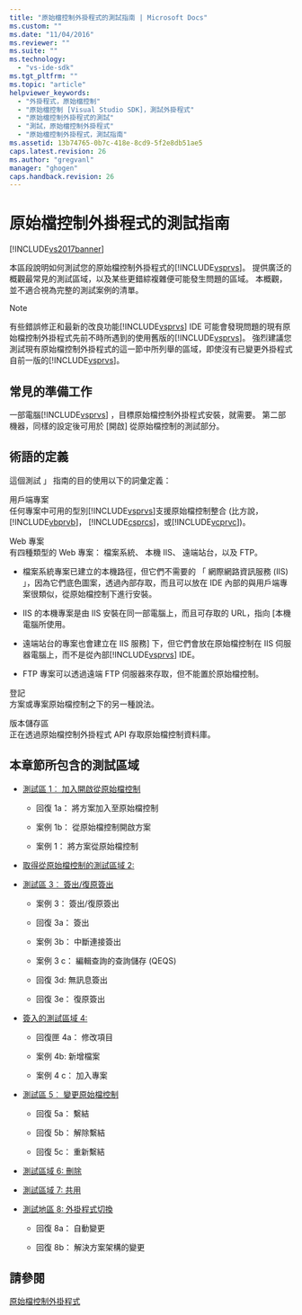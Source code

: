 ```yaml
---
title: "原始檔控制外掛程式的測試指南 | Microsoft Docs"
ms.custom: ""
ms.date: "11/04/2016"
ms.reviewer: ""
ms.suite: ""
ms.technology: 
  - "vs-ide-sdk"
ms.tgt_pltfrm: ""
ms.topic: "article"
helpviewer_keywords: 
  - "外掛程式，原始檔控制"
  - "原始檔控制 [Visual Studio SDK]，測試外掛程式"
  - "原始檔控制外掛程式的測試"
  - "測試，原始檔控制外掛程式"
  - "原始檔控制外掛程式，測試指南"
ms.assetid: 13b74765-0b7c-418e-8cd9-5f2e8db51ae5
caps.latest.revision: 26
ms.author: "gregvanl"
manager: "ghogen"
caps.handback.revision: 26
---
```

# 原始檔控制外掛程式的測試指南
[!INCLUDE[vs2017banner](../../code-quality/includes/vs2017banner.md)]

本區段說明如何測試您的原始檔控制外掛程式的[!INCLUDE[vsprvs](../../code-quality/includes/vsprvs_md.md)]。  提供廣泛的概觀最常見的測試區域，以及某些更錯綜複雜便可能發生問題的區域。  本概觀，並不適合視為完整的測試案例的清單。  
  
> [!NOTE]
>  有些錯誤修正和最新的改良功能[!INCLUDE[vsprvs](../../code-quality/includes/vsprvs_md.md)] IDE 可能會發現問題的現有原始檔控制外掛程式先前不時所遇到的使用舊版的[!INCLUDE[vsprvs](../../code-quality/includes/vsprvs_md.md)]。  強烈建議您測試現有原始檔控制外掛程式的這一節中所列舉的區域，即使沒有已變更外掛程式自前一版的[!INCLUDE[vsprvs](../../code-quality/includes/vsprvs_md.md)]。  
  
## 常見的準備工作  
 一部電腦[!INCLUDE[vsprvs](../../code-quality/includes/vsprvs_md.md)] ，目標原始檔控制外掛程式安裝，就需要。  第二部機器，同樣的設定後可用於 \[開啟\] 從原始檔控制的測試部分。  
  
## 術語的定義  
 這個測試 」 指南的目的使用以下的詞彙定義：  
  
 用戶端專案  
 任何專案中可用的型別[!INCLUDE[vsprvs](../../code-quality/includes/vsprvs_md.md)]支援原始檔控制整合 \(比方說， [!INCLUDE[vbprvb](../../code-quality/includes/vbprvb_md.md)]， [!INCLUDE[csprcs](../../data-tools/includes/csprcs_md.md)]，或[!INCLUDE[vcprvc](../../debugger/includes/vcprvc_md.md)]\)。  
  
 Web 專案  
 有四種類型的 Web 專案： 檔案系統、 本機 IIS、 遠端站台，以及 FTP。  
  
-   檔案系統專案已建立的本機路徑，但它們不需要的 「 網際網路資訊服務 \(IIS\) 」，因為它們底色圖案，透過內部存取，而且可以放在 IDE 內部的與用戶端專案很類似，從原始檔控制下進行安裝。  
  
-   IIS 的本機專案是由 IIS 安裝在同一部電腦上，而且可存取的 URL，指向 \[本機電腦所使用。  
  
-   遠端站台的專案也會建立在 IIS 服務\] 下，但它們會放在原始檔控制在 IIS 伺服器電腦上，而不是從內部[!INCLUDE[vsprvs](../../code-quality/includes/vsprvs_md.md)] IDE。  
  
-   FTP 專案可以透過遠端 FTP 伺服器來存取，但不能置於原始檔控制。  
  
 登記  
 方案或專案原始檔控制之下的另一種說法。  
  
 版本儲存區  
 正在透過原始檔控制外掛程式 API 存取原始檔控制資料庫。  
  
## 本章節所包含的測試區域  
  
-   [測試區 1︰ 加入開啟從原始檔控制](../../extensibility/internals/test-area-1-add-to-open-from-source-control.md)  
  
    -   回復 1a： 將方案加入至原始檔控制  
  
    -   案例 1b： 從原始檔控制開啟方案  
  
    -   案例 1： 將方案從原始檔控制  
  
-   [取得從原始檔控制的測試區域 2:](../../extensibility/internals/test-area-2-get-from-source-control.md)  
  
-   [測試區 3︰ 簽出\/復原簽出](../../extensibility/internals/test-area-3-check-out-undo-checkout.md)  
  
    -   案例 3： 簽出\/復原簽出  
  
    -   回復 3a： 簽出  
  
    -   案例 3b： 中斷連接簽出  
  
    -   案例 3 c： 編輯查詢的查詢儲存 \(QEQS\)  
  
    -   回復 3d: 無訊息簽出  
  
    -   回復 3e： 復原簽出  
  
-   [簽入的測試區域 4:](../../extensibility/internals/test-area-4-check-in.md)  
  
    -   回復匣 4a： 修改項目  
  
    -   案例 4b: 新增檔案  
  
    -   案例 4 c： 加入專案  
  
-   [測試區 5︰ 變更原始檔控制](../../extensibility/internals/test-area-5-change-source-control.md)  
  
    -   回復 5a： 繫結  
  
    -   回復 5b： 解除繫結  
  
    -   回復 5c： 重新繫結  
  
-   [測試區域 6: 刪除](../../extensibility/internals/test-area-6-delete.md)  
  
-   [測試區域 7: 共用](../../extensibility/internals/test-area-7-share.md)  
  
-   [測試地區 8: 外掛程式切換](../../extensibility/internals/test-area-8-plug-in-switching.md)  
  
    -   回復 8a： 自動變更  
  
    -   回復 8b： 解決方案架構的變更  
  
## 請參閱  
 [原始檔控制外掛程式](../../extensibility/source-control-plug-ins.md)
